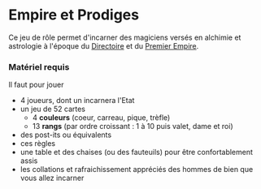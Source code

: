 # Empire et Prodiges

Ce jeu de rôle permet d'incarner des magiciens versés en alchimie et astrologie à l'époque du [Directoire](https://fr.wikipedia.org/wiki/Directoire) et du [Premier Empire](https://fr.wikipedia.org/wiki/Premier_Empire).



### Matériel requis

Il faut pour jouer

* 4 joueurs, dont un incarnera l'Etat
* un jeu de 52 cartes
  * 4 **couleurs** \(coeur, carreau, pique, trèfle\)
  * 13 **rangs** \(par ordre croissant : 1 à 10 puis valet, dame et roi\)
* des post-its ou équivalents
* ces règles
* une table et des chaises \(ou des fauteuils\) pour être confortablement assis
* les collations et rafraichissement appréciés des hommes de bien que vous allez incarner




